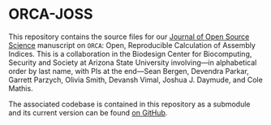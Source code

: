 # ORCA-JOSS

This repository contains the source files for our [Journal of Open Source Science](https://joss.theoj.org/) manuscript on `ORCA`: Open, Reproducible Calculation of Assembly Indices.
This is a collaboration in the Biodesign Center for Biocomputing, Security and Society at Arizona State University involving&mdash;in alphabetical order by last name, with PIs at the end&mdash;Sean Bergen, Devendra Parkar, Garrett Parzych, Olivia Smith, Devansh Vimal, Joshua J. Daymude, and Cole Mathis.

The associated codebase is contained in this repository as a submodule and its current version can be found [on GitHub](https://github.com/DaymudeLab/ORCA).


